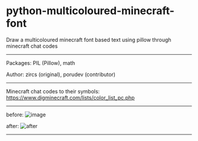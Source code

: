 # python-multicoloured-minecraft-font
Draw a multicoloured minecraft font based text using pillow through minecraft chat codes
____________________________________________________________________________

Packages: PIL (Pillow), math

Author: zircs (original), porudev (contributor)


_________________________________________________________________________

Minecraft chat codes to their symbols:
https://www.digminecraft.com/lists/color_list_pc.php
___________________________________________________________


before:
![image](https://user-images.githubusercontent.com/87112416/135759352-99ba4ed2-b8eb-49fb-bacc-9422edaec61d.png)

after:
![after](https://user-images.githubusercontent.com/87112416/135760518-2ba1b409-c4c7-403a-b1a4-ad8936563cac.png)
________________________________________________________________


